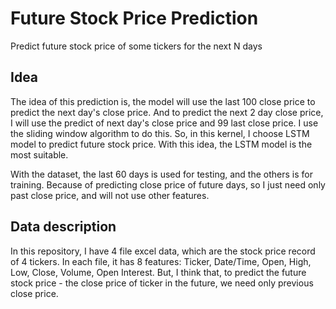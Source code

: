 # Future Stock Price Prediction
 Predict future stock price of some tickers for the next N days

## Idea
The idea of this prediction is, the model will use the last 100 close price to predict the next day's close price. And to predict the next 2 day close price, I will use the predict of next day's close price and 99 last close price. I use the sliding window algorithm to do this. So, in this kernel, I choose LSTM model to predict future stock price. With this idea, the LSTM model is the most suitable.

With the dataset, the last 60 days is used for testing, and the others is for training. Because of predicting close price of future days, so I just need only past close price, and will not use other features.

## Data description
In this repository, I have 4 file excel data, which are the stock price record of 4 tickers. In each file, it has 8 features: Ticker, Date/Time, Open, High, Low, Close, Volume, Open Interest.  But, I think that, to predict the future stock price - the close price of ticker in the future, we need only previous close price.
